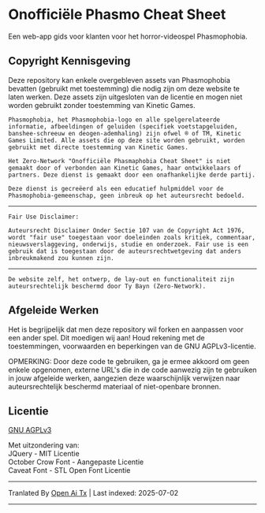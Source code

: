 # Onofficiële Phasmo Cheat Sheet

Een web-app gids voor klanten voor het horror-videospel Phasmophobia.

## Copyright Kennisgeving

Deze repository kan enkele overgebleven assets van Phasmophobia bevatten (gebruikt met toestemming) die nodig zijn om deze website te laten werken. Deze assets zijn uitgesloten van de licentie en mogen niet worden gebruikt zonder toestemming van Kinetic Games.

`Phasmophobia, het Phasmophobia-logo en alle spelgerelateerde informatie, afbeeldingen of geluiden (specifiek voetstapgeluiden, banshee-schreeuw en deogen-ademhaling) zijn ofwel ® of TM, Kinetic Games Limited. Alle assets die op deze site worden gebruikt, worden gebruikt met directe toestemming van Kinetic Games.`

`Het Zero-Network "Onofficiële Phasmaphobia Cheat Sheet" is niet gemaakt door of verbonden aan Kinetic Games, haar ontwikkelaars of partners. Deze dienst is gemaakt door een onafhankelijke derde partij.`

`Deze dienst is gecreëerd als een educatief hulpmiddel voor de Phasmophobia-gemeenschap, geen inbreuk op het auteursrecht bedoeld.`

---
`Fair Use Disclaimer:`

`Auteursrecht Disclaimer Onder Sectie 107 van de Copyright Act 1976, wordt "fair use" toegestaan voor doeleinden zoals kritiek, commentaar, nieuwsverslaggeving, onderwijs, studie en onderzoek. Fair use is een gebruik dat is toegestaan door de auteursrechtwetgeving dat anders inbreukmakend zou kunnen zijn.`

---
`De website zelf, het ontwerp, de lay-out en functionaliteit zijn auteursrechtelijk beschermd door Ty Bayn (Zero-Network).`

## Afgeleide Werken

Het is begrijpelijk dat men deze repository wil forken en aanpassen voor een ander spel. Dit moedigen wij aan! Houd rekening met de toestemmingen, voorwaarden en beperkingen van de GNU AGPLv3-licentie.

OPMERKING: Door deze code te gebruiken, ga je ermee akkoord om geen enkele opgenomen, externe URL's die in de code aanwezig zijn te gebruiken in jouw afgeleide werken, aangezien deze waarschijnlijk verwijzen naar auteursrechtelijk beschermd materiaal of niet-openbare bronnen.

## Licentie
[GNU AGPLv3](https://choosealicense.com/licenses/agpl-3.0/)

Met uitzondering van:  
JQuery - MIT Licentie  
October Crow Font - Aangepaste Licentie  
Caveat Font - STL Open Font Licentie

---

Tranlated By [Open Ai Tx](https://github.com/OpenAiTx/OpenAiTx) | Last indexed: 2025-07-02

---